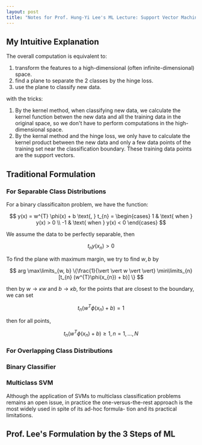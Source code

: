 ```yaml
---
layout: post
title: "Notes for Prof. Hung-Yi Lee's ML Lecture: Support Vector Machine"
---
```


## My Intuitive Explanation

The overall computation is equivalent to:

1. transform the features to a high-dimensional (often infinite-dimensional) space.
2. find a plane to separate the 2 classes by the hinge loss.
3. use the plane to classify new data.

with the tricks:

1. By the kernel method, when classifying new data, we calculate the kernel function betwen the new data and all the training data in the original space, so we don't have to perform computations in the high-dimensional space.
2. By the kernal method and the hinge loss, we only have to calculate the kernel product between the new data and only a few data points of the training set near the classification boundary. These training data points are the support vectors.

## Traditional Formulation

### For Separable Class Distributions

For a binary classificaiton problem, we have the function:

$$ y(x) = w^{T} \phi(x) + b \text{, } t_{n} = \begin{cases}
1   & \text{ when } y(x) > 0 \\
-1  & \text{ when } y(x) < 0
\end{cases} $$

We assume the data to be perfectly separable, then

$$ t_{n} y(x_{n}) > 0 $$

To find the plane with maximum margin, we try to find $w, b$ by

$$ arg \max\limits_{w, b} \{\frac{1}{\vert \vert w \vert \vert} \min\limits_{n} [t_{n} (w^{T}\phi(x_{n}) + b)]  \} $$

then by $w \to \kappa w$ and $b \to \kappa b$, for the points that are closest to the boundary, we can set

$$ t_{n} (w^{T}\phi(x_{n}) + b) = 1$$

then for all points,

$$ t_{n} (w^{T}\phi(x_{n}) + b) \geq 1, n = 1, \dotsc, N $$

### For Overlapping Class Distributions





### Binary Classifier

### Multiclass SVM

Although the application of SVMs to multiclass classification problems remains an open issue, in practice the one-versus-the-rest approach is the most widely used in spite of its ad-hoc formula- tion and its practical limitations.

## Prof. Lee's Formulation by the 3 Steps of ML

